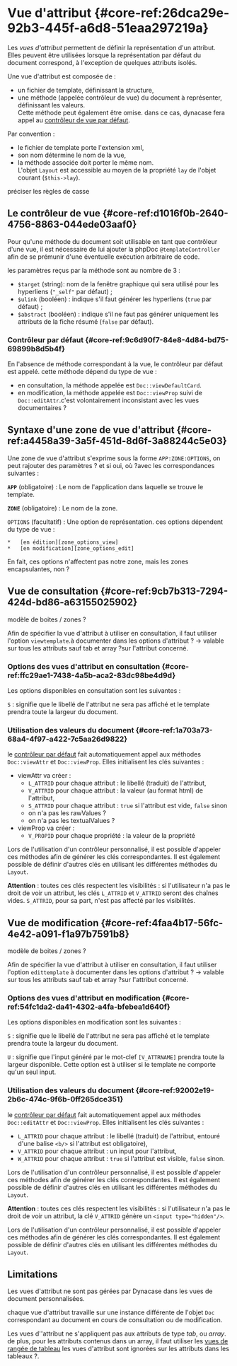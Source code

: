 # Vue d'attribut {#core-ref:26dca29e-92b3-445f-a6d8-51eaa297219a}

Les *vues d'attribut* permettent de définir la représentation d'un attribut.
Elles peuvent être utilisées lorsque la représentation par défaut du document
correspond, à l'exception de quelques attributs isolés.

Une vue d'attribut est composée de :

*   un fichier de template, définissant la structure,
*   une méthode (appelée contrôleur de vue) du document à représenter,
    définissant les valeurs.  
    Cette méthode peut également être omise. dans ce cas, dynacase fera appel
    au [contrôleur de vue par défaut][default_view_controleur].

Par convention :

*   le fichier de template porte l'extension xml,
*   son nom détermine le nom de la vue,
*   la méthode associée doit porter le même nom.  
    L'objet `Layout` est accessible au moyen de la propriété `lay` de l'objet
    courant (`$this->lay`).

<span class="fixme" data-assignedto="EBR">préciser les règles de casse</span>

## Le contrôleur de vue {#core-ref:d1016f0b-2640-4756-8863-044ede03aaf0}

Pour qu'une méthode du document soit utilisable en tant que contrôleur d'une
vue, il est nécessaire de lui ajouter la phpDoc `@templateController` afin
de se prémunir d'une éventuelle exécution arbitraire de code.

les paramètres reçus par la méthode sont au nombre de 3 :

*   `$target` (string): nom de la fenêtre graphique qui sera utilisé pour les
    hyperliens (`"_self"` par défaut) ;
*   `$ulink` (booléen) : indique s'il faut générer les hyperliens (`true` par
    défaut) ;
*   `$abstract` (booléen) : indique s'il ne faut pas générer uniquement les
    attributs de la fiche résumé (`false` par défaut).

### Contrôleur par défaut {#core-ref:9c6d90f7-84e8-4d84-bd75-69899b8d5b4f}

En l'absence de méthode correspondant à la vue, le contrôleur par défaut est
appelé. cette méthode dépend du type de vue :

*   en consultation, la méthode appelée est `Doc::viewDefaultCard`.
*   en modification, la méthode appelée est `Doc::viewProp` suivi de
    `Doc::editAttr`.<span class="fixme" data-assignedto="EBR">c'est volontairement inconsistant avec les vues documentaires ?</span>

## Syntaxe d'une zone de vue d'attribut {#core-ref:a4458a39-3a5f-451d-8d6f-3a88244c5e03}

Une zone de vue d'attribut s'exprime sous la forme `APP:ZONE:OPTIONS`,
<span class="fixme" data-assignedto="EBR">on peut rajouter des paramètres ? et si oui, où ?</span>avec les correspondances suivantes :

**`APP`** (obligatoire)
:   Le nom de l'application dans laquelle se trouve le template.

**`ZONE`** (obligatoire)
:   Le nom de la zone.

`OPTIONS` (facultatif)
:   Une option de représentation. ces options dépendent du type de vue :
    
    *   [en édition][zone_options_view]
    *   [en modification][zone_options_edit]

<span class="fixme" data-assignedto="EBR">En fait, ces options n'affectent pas notre zone, mais les zones encapsulantes, non ?</span>

## Vue de consultation {#core-ref:9cb7b313-7294-424d-bd86-a63155025902}

<span class="fixme" data-assignedto="EBR">modèle de boites / zones ?</span>

Afin de spécifier la vue d'attribut à utiliser en consultation, il faut utiliser
l'option `viewtemplate`.<span class="fixme" data-assignedto="EBR">à documenter dans les options d'attribut ? -> valable sur tous les attributs sauf tab et array ?</span>sur l'attribut concerné.

### Options des vues d'attribut en consultation {#core-ref:ffc29ae1-7438-4a5b-aca2-83dc98be4d9d}

Les options disponibles en consultation sont les suivantes :

`S`
:   signifie que le libellé de l'attribut ne sera pas affiché et le template
    prendra toute la largeur du document.

### Utilisation des valeurs du document {#core-ref:1a703a73-68a4-4f97-a422-7c5aa26d9822}

le [contrôleur par défaut][default_view_controleur] fait automatiquement appel
aux méthodes `Doc::viewAttr` et `Doc::viewProp`. Elles initialisent les clés
suivantes :

*   viewAttr va créer :
    *   `L_ATTRID` pour chaque attribut : le libellé (traduit) de l'attribut,
    *   `V_ATTRID` pour chaque attribut : la valeur (au format html) de
        l'attribut,
    *   `S_ATTRID` pour chaque attribut : `true` si l'attribut est vide, `false`
        sinon
    *   <span class="fixme" data-assignedto="EBR">on n'a pas les rawValues ?</span>
    *   <span class="fixme" data-assignedto="EBR">on n'a pas les textualValues ?</span>
*   viewProp va créer :
    *   `V_PROPID` pour chaque propriété : la valeur de la propriété

Lors de l'utilisation d'un contrôleur personnalisé, il est possible d'appeler
ces méthodes afin de générer les clés correspondantes. Il est également possible
de définir d'autres clés en utilisant les différentes méthodes du `Layout`.

**Attention** : toutes ces clés respectent les visibilités : si l'utilisateur
n'a pas le droit de voir un attribut, les clés `L_ATTRID` et `V_ATTRID` seront
des chaînes vides. `S_ATTRID`, pour sa part, n'est pas affecté par les
visibilités.

## Vue de modification {#core-ref:4faa4b17-56fc-4e42-a091-f1a97b7591b8}

<span class="fixme" data-assignedto="EBR">modèle de boites / zones ?</span>

Afin de spécifier la vue d'attribut à utiliser en consultation, il faut utiliser
l'option `edittemplate` <span class="fixme" data-assignedto="EBR">à documenter dans les options d'attribut ? -> valable sur tous les attributs sauf tab et array ?</span>sur l'attribut concerné.

### Options des vues d'attribut en modification {#core-ref:54fc1da2-da41-4302-a4fa-bfebea1d640f}

Les options disponibles en modification sont les suivantes :

`S`
:   signifie que le libellé de l'attribut ne sera pas affiché et le template
    prendra toute la largeur du document.
    
`U`
:   signifie que l'input généré par le mot-clef `[V_ATTRNAME]` prendra toute la
    largeur disponible. Cette option est à utiliser si le template ne comporte
    qu'un seul input.

### Utilisation des valeurs du document {#core-ref:92002e19-2b6c-474c-9f6b-0ff265dce351}

le [contrôleur par défaut][default_view_controleur] fait automatiquement appel
aux méthodes `Doc::editAttr` et `Doc::viewProp`. Elles initialisent les clés
suivantes :

*   `L_ATTRID` pour chaque attribut : le libellé (traduit) de l'attribut,
    entouré d'une balise `<b/>` si l'attribut est obligatoire),
*   `V_ATTRID` pour chaque attribut : un input pour l'attribut,
*   `W_ATTRID` pour chaque attribut : `true` si l'attribut est visible, `false`
    sinon.

Lors de l'utilisation d'un contrôleur personnalisé, il est possible d'appeler
ces méthodes afin de générer les clés correspondantes. Il est également possible
de définir d'autres clés en utilisant les différentes méthodes du `Layout`.

**Attention** : toutes ces clés respectent les visibilités : si l'utilisateur
n'a pas le droit de voir un attribut, la clé `V_ATTRID` génère un
`<input type="hidden"/>`.

Lors de l'utilisation d'un contrôleur personnalisé, il est possible d'appeler
ces méthodes afin de générer les clés correspondantes. Il est également possible
de définir d'autres clés en utilisant les différentes méthodes du `Layout`.

## Limitations

Les vues d'attribut ne sont pas gérées par Dynacase dans les vues de document
personnalisées.

chaque vue d'attribut travaille sur une instance différente de l'objet `Doc`
correspondant au document en cours de consultation ou de modification.

Les vues d''attribut ne s'appliquent pas aux attributs de type *tab*, ou
*array*. de plus, pour les attributs contenus dans un array, il faut utiliser
les [vues de rangée de tableau][array_row_view] <span class="fixme" data-assignedto="EBR">les vues d'attribut sont ignorées sur les attributs dans les tableaux ?</span>.

<!-- links -->
[default_view_controleur]: #core-ref:9c6d90f7-84e8-4d84-bd75-69899b8d5b4f
[zone_options_view]: #core-ref:ffc29ae1-7438-4a5b-aca2-83dc98be4d9d
[zone_options_edit]: #core-ref:54fc1da2-da41-4302-a4fa-bfebea1d640f
[array_row_view]: #core-ref:9e76ac49-3b17-435b-ba25-a7122369be85
